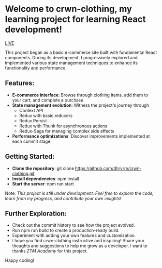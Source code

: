 # Welcome to crwn-clothing, my learning project for learning React development!

[LIVE](https://astounding-pothos-665102.netlify.app/)

This project began as a basic e-commerce site built with fundamental React components. During its development, I progressively explored and implemented various state management techniques to enhance its functionality and performance.

## Features:

- **E-commerce interface**: Browse through clothing items, add them to your cart, and complete a purchase.
- **State management evolution**: Witness the project's journey through
    - Context API
    - Redux with basic reducers
    - Redux Persist
    - Redux with Thunk for asynchronous actions
    - Redux-Saga for managing complex side effects
- **Performance optimizations**: Discover improvements implemented at each commit stage.

## Getting Started:
- **Clone the repository**: git clone https://github.com/dhrvrm/crwn-clothing.git
- **Install dependencies**: npm install
- **Start the server**: npm run start
  
Note: *This project is still under development. Feel free to explore the code, learn from my progress, and contribute your own insights!*

## Further Exploration:

- Check out the commit history to see how the project evolved.
- Run npm run build to create a production-ready build.
- Experiment with adding your own features and customization.
- I hope you find crwn-clothing instructive and inspiring! Share your thoughts and suggestions to help me grow as a developer. I want to thanks *ZTM Academy* for this project.

Happy coding!